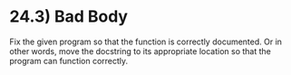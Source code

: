 # 24.3) Bad Body

Fix the given program so that the function is correctly documented. Or in other
words, move the docstring to its appropriate location so that the program can
function correctly.
